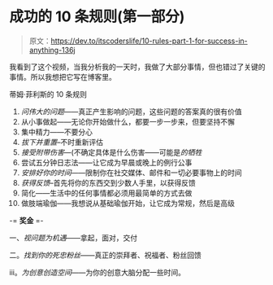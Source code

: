 # 成功的 10 条规则(第一部分)

> 原文：<https://dev.to/itscoderslife/10-rules-part-1-for-success-in-anything-136j>

我看到了这个视频，当我分析我的一天时，我做了大部分事情，但也错过了关键的事情。所以我想把它写在博客里。

蒂姆·菲利斯的 10 条规则

1.  *问伟大的问题*——真正产生影响的问题，这些问题的答案真的很有价值
2.  从小事做起——无论你开始做什么，都要一步一步来，但要坚持不懈
3.  集中精力——不要分心
4.  *拔下并重置*–不时重新评估
5.  *接受附带伤害*—(不确定具体是什么伤害——可能是*的牺牲*
6.  尝试五分钟日志法——让它成为早晨或晚上的例行公事
7.  *安排好你的时间*——限制你在社交媒体、邮件和一切必要事物上的时间
8.  *获得反馈*–首先将你的东西交到少数人手里，以获得反馈
9.  简化——生活中的任何事情都必须用最简单的方式去做
10.  做肢端瑜伽——我想说从基础瑜伽开始，让它成为常规，然后是高级

-= **奖金** =-

一、*视问题为机遇*——拿起，面对，交付

二。*找到你的死忠粉丝*——真正的崇拜者、祝福者、粉丝回馈

iii。*为创意创造空间*——为你的创意大脑分配一些时间。